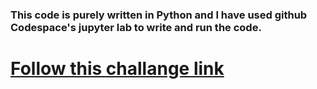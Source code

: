 ### This code is purely written in Python and I have used github Codespace's jupyter lab to write and run the code.
# [Follow this challange link](https://omkarghotekar.medium.com/30-days-of-code-complete-guide-w-resources-dsa-efc0930efbd9)
